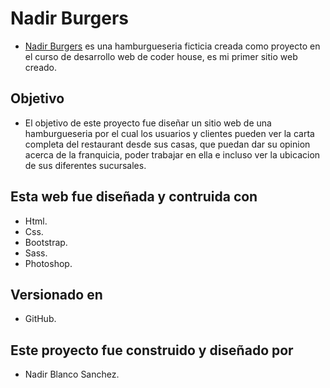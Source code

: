 
# Nadir Burgers

- [Nadir Burgers](https://nasanchez7.github.io/proyecto-burguer-blancosanchez/index.html "Nadir Burgers") es una hamburgueseria ficticia creada como proyecto en el curso de desarrollo web de coder house, es mi primer sitio web creado.

## Objetivo

- El objetivo de este proyecto fue diseñar un sitio web de una hamburgueseria por el cual los usuarios y clientes pueden ver la carta completa del restaurant desde sus casas, que puedan dar su opinion acerca de la franquicia, poder trabajar en ella e incluso ver la ubicacion de sus diferentes sucursales.

## Esta web fue diseñada y contruida con

- Html.
- Css.
- Bootstrap.
- Sass.
- Photoshop.

## Versionado en

- GitHub.

## Este proyecto fue construido y diseñado por

- Nadir Blanco Sanchez.